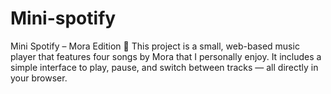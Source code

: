 # Mini-spotify
Mini Spotify – Mora Edition 🎵 This project is a small, web-based music player that features four songs by Mora that I personally enjoy. It includes a simple interface to play, pause, and switch between tracks — all directly in your browser.
